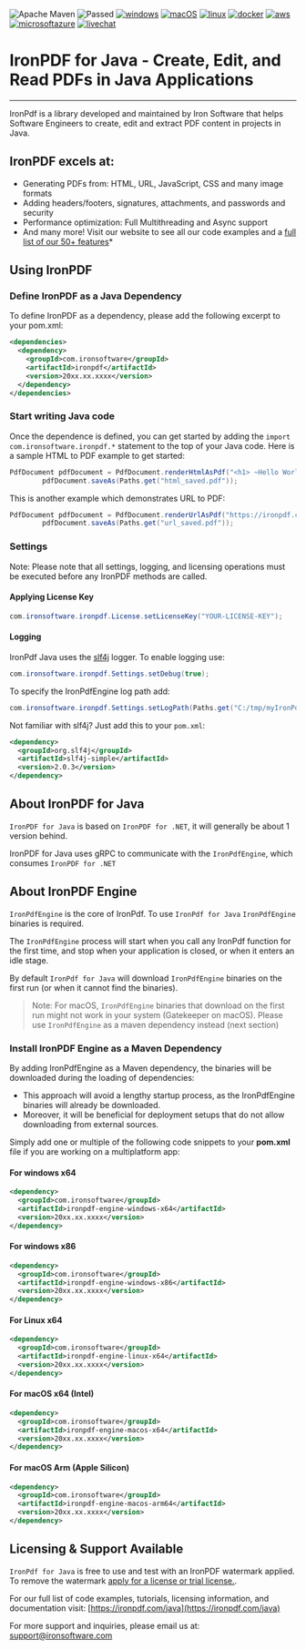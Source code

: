 ![Apache Maven](https://img.shields.io/maven-central/v/com.ironsoftware/ironpdf)  ![Passed](https://img.shields.io/badge/build-%20%E2%9C%93%203158%20tests%20passed%20(0%20failed)%20-107C10?logo=visualstudio)  [![windows](https://img.shields.io/badge/%E2%80%8E%20-%20%E2%9C%93-107C10?logo=windows)](https://ironpdf.com/python/docs/questions/installation/?utm_source=nuget&utm_medium=organic&utm_campaign=readme&utm_content=topshield) [![macOS](https://img.shields.io/badge/%E2%80%8E%20-%20%E2%9C%93-107C10?logo=apple)](https://ironpdf.com/python/docs/questions/macos/?utm_source=nuget&utm_medium=organic&utm_campaign=readme&utm_content=topshield) [![linux](https://img.shields.io/badge/%E2%80%8E%20-%20%E2%9C%93-107C10?logo=linux&logoColor=white)](https://ironpdf.com/python/docs/questions/linux/?utm_source=nuget&utm_medium=organic&utm_campaign=readme&utm_content=topshield) [![docker](https://img.shields.io/badge/%E2%80%8E%20-%20%E2%9C%93-107C10?logo=docker&logoColor=white)](https://ironpdf.com/python/docs/questions/docker-linux/?utm_source=nuget&utm_medium=organic&utm_campaign=readme&utm_content=topshield) [![aws](https://img.shields.io/badge/%E2%80%8E%20-%20%E2%9C%93-107C10?logo=amazonaws)](https://ironpdf.com/python/docs/questions/creating-pdfs-csharp-amazon-aws-lambda/?utm_source=nuget&utm_medium=organic&utm_campaign=readme&utm_content=topshield) [![microsoftazure](https://img.shields.io/badge/%E2%80%8E%20-%20%E2%9C%93-107C10?logo=microsoftazure)](https://ironpdf.com/python/docs/questions/azure/?utm_source=nuget&utm_medium=organic&utm_campaign=readme&utm_content=topshield) [![livechat](https://img.shields.io/badge/Live%20Chat:-24/5-purple?logo=googlechat&logoColor=white)](https://ironpdf.com/python/?utm_source=nuget&utm_medium=organic&utm_campaign=readme&utm_content=topshield#helpscout-support)

# IronPDF for Java - Create, Edit, and Read PDFs in Java Applications
___

IronPdf is a library developed and maintained by Iron Software that helps
Software Engineers to create, edit and extract PDF content in projects in Java.

## IronPDF excels at:

- Generating PDFs from: HTML, URL, JavaScript, CSS and many image formats
- Adding headers/footers, signatures, attachments, and passwords and security
- Performance optimization: Full Multithreading and Async support
- And many more! Visit our website to see all our code examples and
  a [full list of our 50+ features](https://ironpdf.com/java/features/?utm_source=nuget&utm_medium=organic&utm_campaign=readme&utm_content=featureslist)*

## Using IronPDF

### Define IronPDF as a Java Dependency

To define IronPDF as a dependency, please add the following excerpt to your pom.xml:

```xml  
<dependencies>
  <dependency>
    <groupId>com.ironsoftware</groupId>
    <artifactId>ironpdf</artifactId>
    <version>20xx.xx.xxxx</version>
  </dependency>
</dependencies>
```
### Start writing Java code

Once the dependence is defined, you can get started by adding the `import com.ironsoftware.ironpdf.*` statement to the top of your Java code. Here is
a sample HTML to PDF example to get started:

```java
PdfDocument pdfDocument = PdfDocument.renderHtmlAsPdf("<h1> ~Hello World~ </h1> Made with IronPDF!");
        pdfDocument.saveAs(Paths.get("html_saved.pdf"));
```

This is another example which demonstrates URL to PDF:

```java 
PdfDocument pdfDocument = PdfDocument.renderUrlAsPdf("https://ironpdf.com/java");
        pdfDocument.saveAs(Paths.get("url_saved.pdf"));
```

### Settings

Note: Please note that all settings, logging, and licensing operations must be executed before any IronPDF methods are called.

#### Applying License Key

```java 
com.ironsoftware.ironpdf.License.setLicenseKey("YOUR-LICENSE-KEY");
```

#### Logging

IronPdf Java uses the [slf4j](https://www.slf4j.org/) logger. To enable logging use:
```java 
com.ironsoftware.ironpdf.Settings.setDebug(true);
```
To specify the IronPdfEngine log path add:
```java 
com.ironsoftware.ironpdf.Settings.setLogPath(Paths.get("C:/tmp/myIronPdfEngineLog.log"));
```

Not familiar with slf4j? Just add this to your `pom.xml`:
```xml
<dependency>
  <groupId>org.slf4j</groupId>
  <artifactId>slf4j-simple</artifactId>
  <version>2.0.3</version>
</dependency>
```

## About IronPDF for Java

`IronPDF for Java` is based on `IronPDF for .NET`, it will generally be about 1 version behind.

IronPDF for Java uses gRPC to communicate with the `IronPdfEngine`, which consumes `IronPDF for .NET`

## About IronPDF Engine

`IronPdfEngine` is the core of IronPdf. To use `IronPdf for Java` `IronPdfEngine` binaries is required.

The `IronPdfEngine` process will start when you call any IronPdf function for the first time, and stop when your application is closed, or when it enters an idle stage.

By default `IronPdf for Java` will download `IronPdfEngine` binaries on the first run (or when it cannot find the binaries).

> Note: For macOS, `IronPdfEngine` binaries that download on the first run might not work in your system (Gatekeeper on macOS).
Please use `IronPdfEngine` as a maven dependency instead (next section)

### Install IronPDF Engine as a Maven Dependency

By adding IronPdfEngine as a Maven dependency, the binaries will be downloaded during the loading of dependencies:
- This approach will avoid a lengthy startup process, as the IronPdfEngine binaries will already be downloaded.
- Moreover, it will be beneficial for deployment setups that do not allow downloading from external sources.

Simply add one or multiple of the following code snippets to your **pom.xml** file if you are working on a multiplatform app:

#### For windows x64
```xml
<dependency>
  <groupId>com.ironsoftware</groupId>
  <artifactId>ironpdf-engine-windows-x64</artifactId>
  <version>20xx.xx.xxxx</version>
</dependency>
```

#### For windows x86
```xml
<dependency>
  <groupId>com.ironsoftware</groupId>
  <artifactId>ironpdf-engine-windows-x86</artifactId>
  <version>20xx.xx.xxxx</version>
</dependency>
```

#### For Linux x64
```xml
<dependency>
  <groupId>com.ironsoftware</groupId>
  <artifactId>ironpdf-engine-linux-x64</artifactId>
  <version>20xx.xx.xxxx</version>
</dependency>
```

#### For macOS x64 (Intel)
```xml
<dependency>
  <groupId>com.ironsoftware</groupId>
  <artifactId>ironpdf-engine-macos-x64</artifactId>
  <version>20xx.xx.xxxx</version>
</dependency>
```

#### For macOS Arm (Apple Silicon)
```xml
<dependency>
  <groupId>com.ironsoftware</groupId>
  <artifactId>ironpdf-engine-macos-arm64</artifactId>
  <version>20xx.xx.xxxx</version>
</dependency>
```

## Licensing & Support Available

`IronPdf for Java` is free to use and test with an IronPDF watermark applied. To remove the watermark [apply for a license or trial license.](https://ironpdf.com/licensing/).

For our full list of code examples, tutorials, licensing information, and documentation
visit: [https://ironpdf.com/java](https://ironpdf.com/java)

For more support and inquiries, please email us at: support@ironsoftware.com